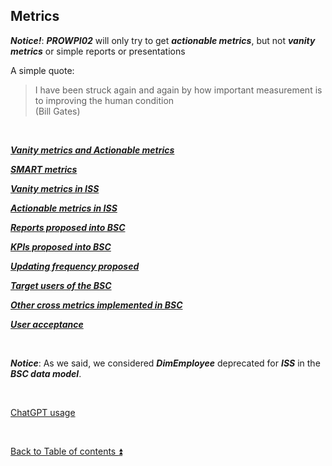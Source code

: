 ## Metrics  

**_Notice!_**: **_PROWPI02_** will only try to get **_actionable metrics_**, but not **_vanity metrics_** or simple reports or presentations  

A simple quote:

> I have been struck again and again by how important measurement is to improving the human condition  
>(Bill Gates)

<p><br></p>

**_[Vanity metrics and Actionable metrics](metrics_vanity_actionable.md)_**  

**_[SMART metrics](metrics_smart.md)_**   

**_[Vanity metrics in ISS](metrics_vanity_iss.md)_**  

**_[Actionable metrics in ISS](metrics_actionable_iss.md)_**  

**_[Reports proposed into BSC](metrics_reports_proposed.md)_**  

**_[KPIs proposed into BSC](metrics_kpis_proposed.md)_**  

**_[Updating frequency proposed](metrics_update_frecuency_proposed.md)_**  

**_[Target users of the BSC](metrics_target_users_bsc.md)_**  

**_[Other cross metrics implemented in BSC](metrics_others.md)_**  

**_[User acceptance](metrics_user_acceptance.md)_**  

<p><br></p>

**_Notice_**: As we said, we considered **_DimEmployee_** deprecated for **_ISS_** in the **_BSC data model_**.  

<p><br></p> 

[ChatGPT usage](../CHATGPT_USAGE.md)  

<p><br></p>

[Back to Table of contents :arrow_double_up:](../README.md)